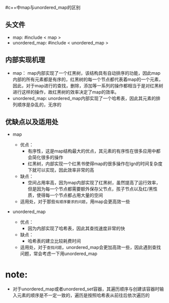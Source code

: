 #c++中map与unordered_map的区别

## 头文件
* map: #include < map >
* unordered_map: #include < unordered_map >

## 内部实现机理
* map： map内部实现了一个红黑树，该结构具有自动排序的功能，因此map内部的所有元素都是有序的，红黑树的每一个节点都代表着map的一个元素，因此，对于map进行的查找，删除，添加等一系列的操作都相当于是对红黑树进行这样的操作，故红黑树的效率决定了map的效率。
* unordered_map: unordered_map内部实现了一个哈希表，因此其元素的排列顺序是杂乱的，无序的

## 优缺点以及适用处
* map
  * 优点：
    * 有序性，这是map结构最大的优点，其元素的有序性在很多应用中都会简化很多的操作
    * 红黑树，内部实现一个红黑书使得map的很多操作在lgn的时间复杂度下就可以实现，因此效率非常的高
  * 缺点：
    * 空间占用率高，因为map内部实现了红黑树，虽然提高了运行效率，但是因为每一个节点都需要额外保存父节点，孩子节点以及红/黑性质，使得每一个节点都占用大量的空间
  * 适用处，对于那些`有顺序要求的问题`，用map会更高效一些

* unordered_map
  * 优点：
    * 因为内部实现了哈希表，因此其查找速度非常的快
  * 缺点：
    * 哈希表的建立比较耗费时间
  * 适用处，对于`查找问题`，unordered_map会更加高效一些，因此遇到查找问题，常会考虑一下用unordered_map

# note:
* 对于unordered_map或者unordered_set容器，其遍历顺序与创建该容器时输入元素的顺序是不一定一致的，遍历是按照哈希表从前往后依次遍历的
